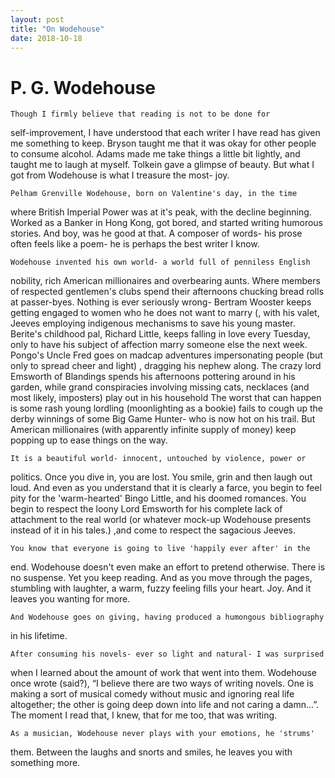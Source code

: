 ```yaml
---
layout: post
title: "On Wodehouse"
date: 2018-10-18
---
```


# P. G. Wodehouse


	Though I firmly believe that reading is not to be done for
self-improvement, I have understood that each writer I have read has given me
something to keep. Bryson taught me that it was okay for other people to
consume alcohol. Adams made me take things a little bit lightly, and taught
me to laugh at myself. Tolkein gave a glimpse of beauty. But what I got from
Wodehouse is what I treasure the most- joy.


	Pelham Grenville Wodehouse, born on Valentine's day, in the time
where British Imperial Power was at it's peak, with the decline beginning. Worked
as a Banker in Hong Kong, got bored, and started writing humorous stories.
And boy, was he good at that. A composer of words- his prose often feels like
a poem- he is perhaps the best writer I know.


	Wodehouse invented his own world- a world full of penniless English
nobility, rich American millionaires and overbearing aunts. Where members of
respected gentlemen's clubs spend their afternoons chucking bread rolls at
passer-byes. Nothing is ever seriously wrong- Bertram Wooster keeps getting
engaged to women who he does not want to marry (, with his valet, Jeeves
employing indigenous mechanisms to save his young master. Berite's childhood
pal, Richard Little, keeps falling in love every Tuesday, only to have his
subject of affection marry someone else the next week. Pongo's Uncle Fred goes
on madcap adventures impersonating people (but only to spread cheer and light)
, dragging his nephew along. The crazy lord Emsworth of Blandings spends his
afternoons pottering around in his garden, while grand conspiracies involving
missing cats, necklaces (and most likely, imposters) play out in his household
The worst that can happen is some rash young lordling (moonlighting as a bookie) 
fails to cough up the derby winnings of some Big Game Hunter- who is now hot on
his trail. But American millionaires (with apparently infinite supply of money)
keep popping up to ease things on the way.


	It is a beautiful world- innocent, untouched by violence, power or
politics. Once you dive in, you are lost. You smile, grin and then laugh
out loud. And even as you understand that it is clearly a farce, you begin to
feel pity for the 'warm-hearted' Bingo Little, and his doomed romances. You
begin to respect the loony Lord Emsworth for his complete lack of attachment
to the real world (or whatever mock-up Wodehouse presents instead of it in his
tales.) ,and come to respect the sagacious  Jeeves.


	You know that everyone is going to live 'happily ever after' in the
end. Wodehouse doesn't even make an effort to pretend otherwise. There is no
suspense. Yet you keep reading. And as you move through the pages, stumbling
with laughter, a warm, fuzzy feeling fills your heart. Joy. And it leaves you
wanting for more.

	And Wodehouse goes on giving, having produced a humongous bibliography
in his lifetime.


	After consuming his novels- ever so light and natural- I was surprised
when I learned about the amount of work that went into them. Wodehouse once
wrote (said?), “I believe there are two ways of writing novels. One is making
a sort of musical comedy without music and ignoring real life altogether; the
other is going deep down into life and not caring a damn...”. The moment I
read that, I knew, that for me too, that was writing.


	As a musician, Wodehouse never plays with your emotions, he 'strums'
them. Between the laughs and snorts and smiles, he leaves you with
something more.
